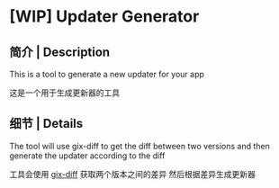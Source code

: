 # [WIP] Updater Generator

## 简介 | Description

This is a tool to generate a new updater for your app

这是一个用于生成更新器的工具

## 细节 | Details

The tool will use gix-diff to get the diff between two versions
and then generate the updater according to the diff

工具会使用 [gix-diff](https://github.com/Byron/gitoxide/blob/main/gix-diff/CHANGELOG.md) 获取两个版本之间的差异
然后根据差异生成更新器


